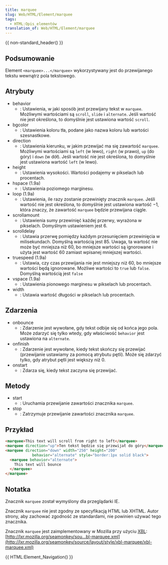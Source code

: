 ```yaml
---
title: marquee
slug: Web/HTML/Element/marquee
tags:
  - HTML:Opis_elementów
translation_of: Web/HTML/Element/marquee
---
```

{{ non-standard_header() }}

## Podsumowanie

Element `<marquee>...</marquee>` wykorzystywany jest do przewijanego tekstu wewnątrz pola tekstowego.

## Atrybuty

- behavior
  - : Ustawienia, w jaki sposób jest przewijany tekst w `marquee`. Możliwymi wartościami są `scroll`, `slide` i `alternate`. Jeśli wartość nie jest określona, to domyślnie jest ustawiona wartość `scroll`.
- bgcolor
  - : Ustawienia koloru tła, podane jako nazwa koloru lub wartości szesnastkowe.
- direction
  - : Ustawienia kierunku, w jakim przewijać ma się zawartość `marquee`. Możliwymi wartościami są `left` (w lewo), `right` (w prawo), `up` (do góry) i `down` (w dół). Jeśli wartość nie jest określona, to domyślnie jest ustawiona wartość `left` (w lewo).
- height
  - : Ustawienia wysokości. Wartości podajemy w pikselach lub procentach.
- hspace (1.9a)
  - : Ustawienia poziomego marginesu.
- loop (1.9a)
  - : Ustawienia, ile razy zostanie przewinięty znacznik `marquee`. Jeśli wartość nie jest określona, to domyślnie jest ustawiona wartość −1, która znaczy, że zawartość `marquee` będzie przewijana ciągle.
- scrollamount
  - : Ustawienia sumy przewinięć każdej przerwy, wyrażona w pikselach. Domyślnym ustawieniem jest 6.
- scrolldelay
  - : Ustawia przerwę pomiędzy każdym przesunięciem przewinięcia w milisekundach. Domyślną wartością jest 85. Uwaga, ta wartość nie może być mniejsza niż 60, bo mniejsze wartości są ignorowane i użyta jest wartość 60 zamiast wpisanej mniejszej wartości.
- truespeed (1.9a)
  - : Ustawia, czy czas przewijania nie jest mniejszy niż 60, bo mniejsze wartości będą ignorowane. Możliwe wartości to `true` lub `false`. Domyślną wartością jest `false`
- vspace (1.9a)
  - : Ustawienia pionowego marginesu w pikselach lub procentach.
- width
  - : Ustawia wartość długości w pikselach lub procentach.

## Zdarzenia

- onbounce
  - : Zdarzenie jest wywołane, gdy tekst odbije się od końca jego pola. Może zdarzyć się tylko wtedy, gdy właściwość `behavior` jest ustawiona na `alternate`.
- onfinish
  - : Zdarzenie jest wywołane, kiedy tekst skończy się przewijać (przewijanie ustawiamy za pomocą atrybutu pętli). Może się zdarzyć tylko, gdy atrybut pętli jest większy niż 0.
- onstart
  - : Zdarza się, kiedy tekst zaczyna się przewijać.

## Metody

- start
  - : Uruchamia przewijanie zawartości znacznika `marquee`.
- stop
  - : Zatrzymuje przewijanie zawartości znacznika `marquee`.

## Przykład

```html
<marquee>This text will scroll from right to left</marquee>
<marquee direction="up">Ten tekst będzie się przewijał do góry</marquee>
<marquee direction="down" width="250" height="200"
            behavior="alternate" style="border:1px solid black">
  <marquee behavior="alternate">
    This text will bounce
  </marquee>
</marquee>
```

## Notatka

Znacznik `marquee` został wymyślony dla przeglądarki IE.

Znacznik `marquee` nie jest zgodny ze specyfikacją HTML lub XHTML. Autor strony, aby zachować zgodność ze standardami, nie powinien używać tego znacznika.

Znacznik `marquee` jest zaimplementowany w Mozilla przy użyciu [XBL](/pl/XBL "pl/XBL"): [http://lxr.mozilla.org/seamonkey/sou...bl-marquee.xml](http://lxr.mozilla.org/seamonkey/source/layout/style/xbl-marquee/xbl-marquee.xml)

{{ HTML:Element_Navigation() }}
